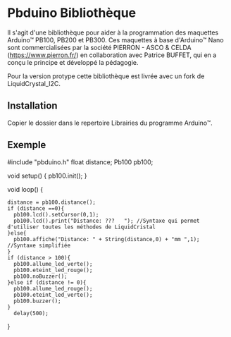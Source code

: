 <!--

2019-03-20: create.

Licence: CeCill (http://www.cecill.info/)

Author: fthome
Email: fthome@pierron.fr

-->

# Pbduino Bibliothèque

Il s'agit d'une bibliothèque pour aider à la programmation des maquettes Arduino™ PB100, PB200 et PB300.
Ces maquettes à base d'Arduino™ Nano sont commercialisées par la société PIERRON - ASCO & CELDA (https://www.pierron.fr/)
en collaboration avec Patrice BUFFET, qui en a conçu le principe et développé la pédagogie.

Pour la version protype cette bibliothèque est livrée avec un fork de LiquidCrystal_I2C.

## Installation

Copier le dossier dans le repertoire Librairies du programme Arduino™.

## Exemple

  #include "pbduino.h"
  float distance;
  Pb100 pb100;

  void setup() {
    pb100.init();
  }

  void loop() {

    distance = pb100.distance();
    if (distance ==0){
      pb100.lcd().setCursor(0,1);
      pb100.lcd().print("Distance: ???   "); //Syntaxe qui permet d'utiliser toutes les méthodes de LiquidCristal
    }else{
      pb100.affiche("Distance: " + String(distance,0) + "mm ",1); //Syntaxe simplifiée
    }
    if (distance > 100){
      pb100.allume_led_verte();
      pb100.eteint_led_rouge();
      pb100.noBuzzer();
    }else if (distance != 0){
      pb100.allume_led_rouge();
      pb100.eteint_led_verte();
      pb100.buzzer();
    }
      delay(500);
  }
